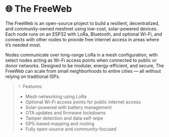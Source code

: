 # 🌐 The FreeWeb

The FreeWeb is an open-source project to build a resilient, decentralized, and community-owned meshnet using low-cost, solar-powered devices. Each node runs on an ESP32 with LoRa, Bluetooth, and optional Wi-Fi, and connects with other nodes to provide free internet access in areas where it’s needed most.

Nodes communicate over long-range LoRa in a mesh configuration, with select nodes acting as Wi-Fi access points when connected to public or donor networks. Designed to be modular, energy-efficient, and secure, The FreeWeb can scale from small neighborhoods to entire cities — all without relying on traditional ISPs.

> ✨ Features:
> - Mesh networking using LoRa
> - Optional Wi-Fi access points for public internet access
> - Solar-powered with battery management
> - OTA updates and firmware lockdowns
> - Tamper detection and data self-wipe
> - GPS-based mapping and routing
> - Fully open-source and community-focused
